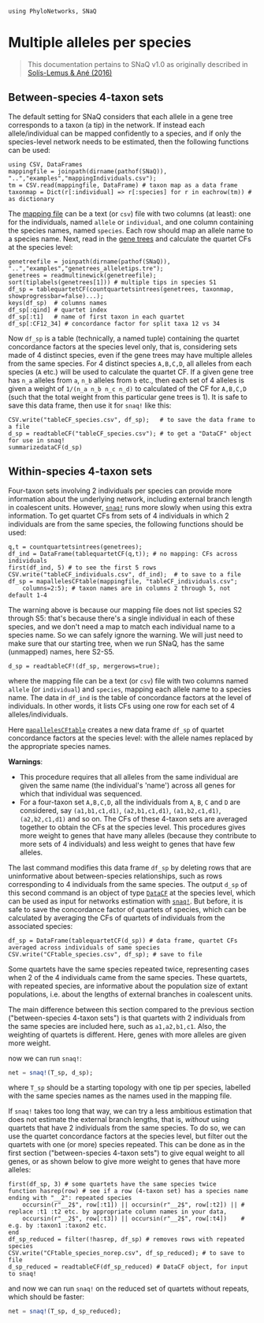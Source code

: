 ```@setup multialleles
using PhyloNetworks, SNaQ
```

# Multiple alleles per species

> This documentation pertains to SNaQ v1.0 as originally described in [Solís-Lemus & Ané (2016)](https://doi.org/10.1371/journal.pgen.1005896)

## Between-species 4-taxon sets

The default setting for SNaQ considers that each allele in a gene tree corresponds
to a taxon (a tip) in the network. If instead each allele/individual can be mapped confidently
to a species, and if only the species-level network needs to be estimated,
then the following functions can be used:

```@repl multialleles
using CSV, DataFrames
mappingfile = joinpath(dirname(pathof(SNaQ)), "..","examples","mappingIndividuals.csv");
tm = CSV.read(mappingfile, DataFrame) # taxon map as a data frame
taxonmap = Dict(r[:individual] => r[:species] for r in eachrow(tm)) # as dictionary
```

The [mapping file](https://github.com/juliaphylo/SNaQ/blob/main/examples/mappingIndividuals.csv)
can be a text (or `csv`) file with two columns (at least):
one for the individuals, named `allele` or `individual`,
and one column containing the species names, named `species`.
Each row should map an allele name to a species name.
Next, read in the [gene trees](https://github.com/juliaphylo/SNaQ/blob/main/examples/genetrees_alleletips.tre)
and calculate the quartet CFs at the species level:


```@repl multialleles
genetreefile = joinpath(dirname(pathof(SNaQ)), "..","examples","genetrees_alleletips.tre");
genetrees = readmultinewick(genetreefile);
sort(tiplabels(genetrees[1])) # multiple tips in species S1
df_sp = tablequartetCF(countquartetsintrees(genetrees, taxonmap, showprogressbar=false)...);
keys(df_sp)  # columns names
df_sp[:qind] # quartet index
df_sp[:t1]   # name of first taxon in each quartet
df_sp[:CF12_34] # concordance factor for split taxa 12 vs 34
```

Now `df_sp` is a table (technically, a named tuple) containing the
quartet concordance factors at the species level only, that is,
considering sets made of 4 distinct species,
even if the gene trees may have multiple alleles from the same species.
For 4 distinct species `A,B,C,D`, all alleles from each species (`A` etc.)
will be used to calculate the quartet CF. If a given gene tree has
`n_a` alleles from `a`, `n_b` alleles from `b` etc., then
each set of 4 alleles is given a weight of `1/(n_a n_b n_c n_d)`
to calculated of the CF for `A,B,C,D` (such that the total weight from
this particular gene trees is 1).
It is safe to save this data frame, then use it for `snaq!` like this:

```@repl multialleles
CSV.write("tableCF_species.csv", df_sp);   # to save the data frame to a file
d_sp = readtableCF("tableCF_species.csv"); # to get a "DataCF" object for use in snaq!
summarizedataCF(d_sp)
```

## Within-species 4-taxon sets

Four-taxon sets involving 2 individuals per species can provide more
information about the underlying network, including external branch
length in coalescent units. However, [`snaq!`](@ref) runs more slowly when
using this extra information. To get quartet CFs from sets of 4 individuals
in which 2 individuals are from the same species, the following functions
should be used:

```@repl multialleles
q,t = countquartetsintrees(genetrees);
df_ind = DataFrame(tablequartetCF(q,t)); # no mapping: CFs across individuals
first(df_ind, 5) # to see the first 5 rows
CSV.write("tableCF_individuals.csv", df_ind);  # to save to a file
df_sp = mapallelesCFtable(mappingfile, "tableCF_individuals.csv";
    columns=2:5); # taxon names are in columns 2 through 5, not default 1-4
```

The warning above is because our mapping file does not list species
S2 through S5: that's because there's a single individual in each of these
species, and we don't need a map to match each individual name to a species
name. So we can safely ignore the warning.
We will just need to make sure that our starting tree, when we run SNaQ,
has the same (unmapped) names, here S2-S5.

```@repl multialleles
d_sp = readtableCF!(df_sp, mergerows=true);
```
where the mapping file can be a text (or `csv`) file with two columns
named `allele` (or `individual`) and `species`, mapping each allele name to a species name.
The data in `df_ind` is the table of concordance factors at the level of individuals.
In other words, it lists CFs using one row for each set of 4 alleles/individuals.

Here [`mapallelesCFtable`](@ref) creates a new data frame `df_sp` of quartet concordance factors at the
species level: with the allele names replaced by the appropriate species names.

**Warnings**:
- This procedure requires that all alleles from the same
  individual are given the same name (the individual's 'name') across
  all genes for which that individual was sequenced.
- For a four-taxon set `A,B,C,D`, all the individuals from `A`, `B`, `C` and `D`
  are considered, say `(a1,b1,c1,d1)`, `(a2,b1,c1,d1)`, `(a1,b2,c1,d1)`, `(a2,b2,c1,d1)`
  and so on. The CFs of these 4-taxon sets are averaged together to obtain the
  CFs at the species level. This procedures gives more weight to genes that have
  many alleles (because they contribute to more sets of 4 individuals) and less
  weight to genes that have few alleles.

The last command modifies this data frame `df_sp` by deleting rows that are uninformative
about between-species relationships, such as rows corresponding to 4 individuals from the
same species. The output `d_sp` of this second command is an object of type [`DataCF`](@ref) at the
species level, which can be used as input for networks estimation with [`snaq!`](@ref).
But before, it is safe to save the concordance factor of quartets of species,
which can be calculated by averaging the CFs of quartets of individuals
from the associated species:

```@repl multialleles
df_sp = DataFrame(tablequartetCF(d_sp)) # data frame, quartet CFs averaged across individuals of same species
CSV.write("CFtable_species.csv", df_sp); # save to file
```

Some quartets have the same species repeated twice,
representing cases when 2 of the 4 individuals came from the same species.
These quartets, with repeated species, are informative about the population
size of extant populations, i.e. about the lengths of external branches in
coalescent units.

The main difference between this section compared to the previous section
("between-species 4-taxon sets") is that quartets with 2 individuals from
the same species are included here, such as `a1,a2,b1,c1`.
Also, the weighting of quartets is different. Here, genes with more alleles
are given more weight.

now we can run `snaq!`:

```julia
net = snaq!(T_sp, d_sp);
```
where `T_sp` should be a starting topology with one tip per species,
labelled with the same species names as the names used in the mapping file.

If `snaq!` takes too long that way, we can try a less ambitious estimation
that does not estimate the external branch lengths, that is,
*without* using quartets that have 2 individuals from the same species.
To do so, we can use the quartet concordance factors at the species level,
but filter out the quartets with one (or more) species repeated.
This can be done as in the first section ("between-species 4-taxon sets")
to give equal weight to all genes,
or as shown below to give more weight to genes that have more alleles:

```@repl multialleles
first(df_sp, 3) # some quartets have the same species twice
function hasrep(row) # see if a row (4-taxon set) has a species name ending with "__2": repeated species
    occursin(r"__2$", row[:t1]) || occursin(r"__2$", row[:t2]) || # replace :t1 :t2 etc. by appropriate column names in your data,
    occursin(r"__2$", row[:t3]) || occursin(r"__2$", row[:t4])    # e.g. by :taxon1 :taxon2 etc.
end
df_sp_reduced = filter(!hasrep, df_sp) # removes rows with repeated species
CSV.write("CFtable_species_norep.csv", df_sp_reduced); # to save to file
d_sp_reduced = readtableCF(df_sp_reduced) # DataCF object, for input to snaq!
```

and now we can run `snaq!` on the reduced set of quartets without repeats,
which should be faster:

```julia
net = snaq!(T_sp, d_sp_reduced);
```
